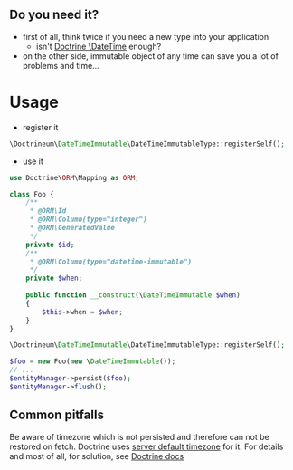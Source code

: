 ## Do you need it?

 - first of all, think twice if you need a new type into your application
    * isn't [Doctrine \DateTime](http://doctrine-orm.readthedocs.org/projects/doctrine-orm/en/latest/cookbook/working-with-datetime.html) enough?
 - on the other side, immutable object of any time can save you a lot of problems and time...

# Usage

 - register it
```php
\Doctrineum\DateTimeImmutable\DateTimeImmutableType::registerSelf();
```

- use it
```php
use Doctrine\ORM\Mapping as ORM;

class Foo {
    /**
     * @ORM\Id
     * @ORM\Column(type="integer")
     * @ORM\GeneratedValue
     */
    private $id;
    /**
     * @ORM\Column(type="datetime-immutable")
     */
    private $when;
    
    public function __construct(\DateTimeImmutable $when)
    {
        $this->when = $when;
    }
}
```

```php
\Doctrineum\DateTimeImmutable\DateTimeImmutableType::registerSelf();

$foo = new Foo(new \DateTimeImmutable());
// ...
$entityManager->persist($foo);
$entityManager->flush();

```

## Common pitfalls

Be aware of timezone which is not persisted and therefore can not be restored on fetch.
Doctrine uses [server default timezone](http://php.net/manual/en/function.date-default-timezone-get.php) for it.
For details and most of all, for solution, see [Doctrine docs](http://doctrine-orm.readthedocs.org/projects/doctrine-orm/en/latest/cookbook/working-with-datetime.html#handling-different-timezones-with-the-datetime-type)